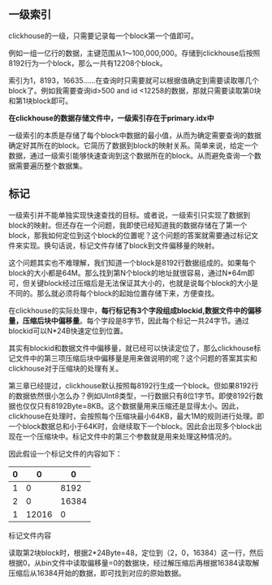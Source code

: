 ## 一级索引

clickhouse的一级，只需要记录每一个block第一个值即可。

例如一组一亿行的数据，主键范围从1～100,000,000。存储到clickhouse后按照8192行为一个block，那么一共有12208个block。

索引为1，8193，16635……在查询时只需要就可以根据值确定到需要读取哪几个block了。例如我需要查询id>500 and id <12258的数据，那就只需要读取第0块和第1块block即可。

**在clickhouse的数据存储文件中，一级索引存在于primary.idx中**

一级索引的本质是存储了每个block中数据的最小值，从而为确定需要查询的数据确定好其所在的block。它简历了数据到block的映射关系。简单来说，给定一个数据，通过一级索引能够快速查询到这个数据所在的block。从而避免查询一个数据需要遍历整个数据集。



## 标记

一级索引并不能单独实现快速查找的目标。或者说，一级索引只实现了数据到block的映射。但还存在一个问题，我即使已经知道我的数据存储在了第一个block，那我如何定位到这个block的位置呢？这个问题的答案就需要通过标记文件来实现。换句话说，标记文件存储了block到文件偏移量的映射。

这个问题其实也不难理解，我们知道一个block是8192行数据组成的。如果每个block的大小都是64M。那么找到第N个block的地址就很容易，通过N*64m即可，但关键block经过压缩后是无法保证其大小的，也就是说每个block的大小是不同的。那么就必须将每个block的起始位置存储下来，方便查找。

在clickhouse的实际处理中，**每行标记有3个字段组成blockid,数据文件中的偏移量，压缩后块中偏移量**。每个字段是8字节，因此每个标记一共24字节。通过blockid可以N*24B快速定位到位置。

其实有blockid和数据文件中偏移量，就已经可以快读定位了，那么clickhouse标记文件中的第三项压缩后块中偏移量是用来做说明的呢？这个问题的答案其实和clickhouse对于压缩块的处理有关。

第三章已经提过，clickhouse默认按照每8192行生成一个block。但如果8192行的数据依然很小怎么办？例如UInt8类型，一行数据只有8位1字节。即使8192行数据也仅仅只有8192Byte=8KB。这个数据量用来压缩还是显得太小。因此，clickhouse在处理时，会按照每个压缩块最小64KB，最大1M的规则进行处理。即一个block数据总和小于64K时，会继续取下一个block。因此会出现多个block出现在一个压缩块中。标记文件中的第三个参数就是用来处理这种情况的。

因此假设一个标记文件的内容如下：

| 0    | 0     | 0     |
| ---- | ----- | ----- |
| 1    | 0     | 8192  |
| 2    | 0     | 16384 |
| 1    | 12016 | 0     |

标记文件内容

读取第2块block时，根据2*24Byte=48，定位到（2，0，16384）这一行，然后根据0，从bin文件中读取偏移量=0的数据块，经过解压缩后再根据16384读取解压缩后从16384开始的数据，即可找到对应的原始数据。



